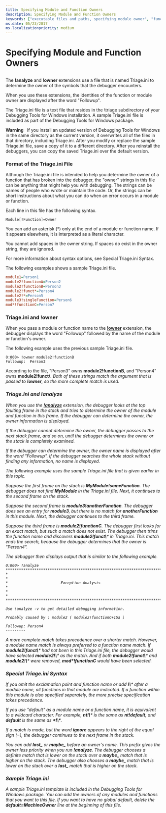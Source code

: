 ```yaml
---
title: Specifying Module and Function Owners
description: Specifying Module and Function Owners
keywords: ["executable files and paths, specifying module owner", "function owners", "owners of modules and functions", "triage.ini file", "triage.ini file, syntax", "analyze extension, triage.ini file"]
ms.date: 05/23/2017
ms.localizationpriority: medium
---
```


# Specifying Module and Function Owners


## <span id="ddk_specifying_module_and_function_owners_dbg"></span><span id="DDK_SPECIFYING_MODULE_AND_FUNCTION_OWNERS_DBG"></span>


The **!analyze** and **!owner** extensions use a file that is named Triage.ini to determine the owner of the symbols that the debugger encounters.

When you use these extensions, the identities of the function or module owner are displayed after the word "Followup".

The Triage.ini file is a text file that resides in the \\triage subdirectory of your Debugging Tools for Windows installation. A sample Triage.ini file is included as part of the Debugging Tools for Windows package.

**Warning**   If you install an updated version of Debugging Tools for Windows in the same directory as the current version, it overwrites all of the files in that directory, including Triage.ini. After you modify or replace the sample Triage.ini file, save a copy of it to a different directory. After you reinstall the debuggers, you can copy the saved Triage.ini over the default version.

 

### <span id="format_of_the_triage_ini_file"></span><span id="FORMAT_OF_THE_TRIAGE_INI_FILE"></span>Format of the Triage.ini File

Although the Triage.ini file is intended to help you determine the owner of a function that has broken into the debugger, the "owner" strings in this file can be anything that might help you with debugging. The strings can be names of people who wrote or maintain the code. Or, the strings can be short instructions about what you can do when an error occurs in a module or function.

Each line in this file has the following syntax.

```dbgcmd
Module[!Function]=Owner 
```

You can add an asterisk (\*) only at the end of a module or function name. If it appears elsewhere, it is interpreted as a literal character.

You cannot add spaces in the owner string. If spaces do exist in the owner string, they are ignored.

For more information about syntax options, see Special Triage.ini Syntax.

The following examples shows a sample Triage.ini file.

```ini
module1=Person1
module2!functionA=Person2
module2!functionB=Person3
module2!funct*=Person4
module2!*=Person5
module3!singleFunction=Person6
mod*!functionC=Person7
```

### <span id="triage_ini_and__owner"></span><span id="TRIAGE_INI_AND__OWNER"></span> Triage.ini and !owner

When you pass a module or function name to the [**!owner**](-owner.md) extension, the debugger displays the word "Followup" followed by the name of the module or function's owner.

The following example uses the previous sample Triage.ini file.

```dbgcmd
0:000> !owner module2!functionB
Followup:  Person3
```

According to the file, "Person3" owns **module2!functionB**, and "Person4" owns **module2!funct\\**<em>. Both of these strings match the argument that is passed to **!owner**, so the more complete match is used.

### <span id="triage_ini_and__analyze"></span><span id="TRIAGE_INI_AND__ANALYZE"></span> Triage.ini and !analyze

When you use the [**!analyze**](-analyze.md) extension, the debugger looks at the top faulting frame in the stack and tries to determine the owner of the module and function in this frame. If the debugger can determine the owner, the owner information is displayed.

If the debugger cannot determine the owner, the debugger passes to the next stack frame, and so on, until the debugger determines the owner or the stack is completely examined.

If the debugger can determine the owner, the owner name is displayed after the word "Followup". If the debugger searches the whole stack without finding any information, no name is displayed.

The following example uses the sample Triage.ini file that is given earlier in this topic.

Suppose the first frame on the stack is **MyModule!someFunction**. The debugger does not find **MyModule** in the Triage.ini file. Next, it continues to the second frame on the stack.

Suppose the second frame is **module3!anotherFunction**. The debugger does see an entry for **module3**, but there is no match for **anotherFunction** in this module. Next, the debugger continues to the third frame.

Suppose the third frame is **module2!functionC**. The debugger first looks for an exact match, but such a match does not exist. The debugger then trims the function name and discovers **module2!funct\\*** in Triage.ini. This match ends the search, because the debugger determines that the owner is "Person4".

The debugger then displays output that is similar to the following example.

```dbgcmd
0:000> !analyze
*******************************************************************************
*                                                                             *
*                        Exception Analysis                                   *
*                                                                             *
*******************************************************************************

Use !analyze -v to get detailed debugging information.

Probably caused by : module2 ( module2!functionC+15a )

Followup: Person4
---------
```

A more complete match takes precedence over a shorter match. However, a module name match is always preferred to a function name match. If **module2!funct\\*** had not been in this Triage.ini file, the debugger would have selected **module2!\\*** as the match. And if both **module2!funct\\*** and **module2!\\*** were removed, **mod\*!functionC** would have been selected.

### <span id="special_triage_ini_syntax"></span><span id="SPECIAL_TRIAGE_INI_SYNTAX"></span>Special Triage.ini Syntax

If you omit the exclamation point and function name or add **!\\*** after a module name, all functions in that module are indicated. If a function within this module is also specified separately, the more precise specification takes precedence.

If you use "default" as a module name or a function name, it is equivalent to a wildcard character. For example, **nt!\\*** is the same as **nt!default**, and **default** is the same as **\*!\\\***.

If a match is made, but the word **ignore** appears to the right of the equal sign (=), the debugger continues to the next frame in the stack.

You can add **last\_** or **maybe\_** before an owner's name. This prefix gives the owner less priority when you run **!analyze**. The debugger chooses a definite match that is lower on the stack over a **maybe\_** match that is higher on the stack. The debugger also chooses a **maybe\_** match that is lower on the stack over a **last\_** match that is higher on the stack.

### <span id="sample_triage_ini"></span><span id="SAMPLE_TRIAGE_INI"></span>Sample Triage.ini

A sample Triage.ini template is included in the Debugging Tools for Windows package. You can add the owners of any modules and functions that you want to this file. If you want to have no global default, delete the **default=MachineOwner** line at the beginning of this file.

 

 





